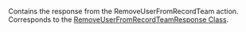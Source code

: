 Contains the response from the RemoveUserFromRecordTeam action.
Corresponds to the [RemoveUserFromRecordTeamResponse Class](https://msdn.microsoft.com/library/microsoft.crm.sdk.messages.removeuserfromrecordteamresponse.aspx).
